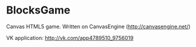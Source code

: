 # BlocksGame

Canvas HTML5 game. Written on CanvasEngine (http://canvasengine.net/)

VK application: http://vk.com/app4789510_9756019
